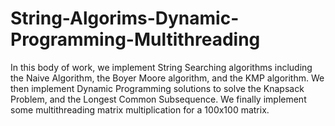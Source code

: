 # String-Algorims-Dynamic-Programming-Multithreading
In this body of work, we implement String Searching algorithms including the Naive Algorithm, the Boyer Moore algorithm, and the KMP algorithm. We then implement Dynamic Programming solutions to solve the Knapsack Problem, and the Longest Common Subsequence. We finally implement some multithreading matrix multiplication for a 100x100 matrix.
